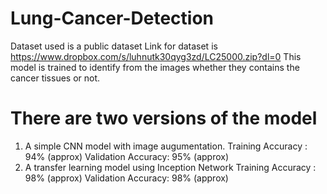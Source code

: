 # Lung-Cancer-Detection
Dataset used is a public dataset
Link for dataset is https://www.dropbox.com/s/luhnutk30qyg3zd/LC25000.zip?dl=0
This model is trained to identify from the images whether they contains the cancer tissues or not.

# There are two versions of the model
  1. A simple CNN model with image augumentation.
      Training Accuracy : 94% (approx)
      Validation Accuracy: 95% (approx)
  2. A transfer learning model using Inception Network
      Training Accuracy : 98% (approx)
      Validation Accuracy: 98% (approx)
